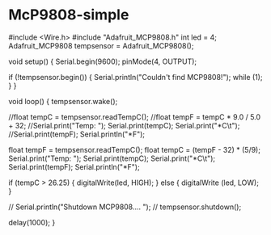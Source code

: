 # McP9808-simple

#include <Wire.h>
#include "Adafruit_MCP9808.h"
int led = 4;
Adafruit_MCP9808 tempsensor = Adafruit_MCP9808();

void setup() {
  Serial.begin(9600);
  pinMode(4, OUTPUT);

  if (!tempsensor.begin()) {
    Serial.println("Couldn't find MCP9808!");
    while (1);
  }
}


void loop() {
tempsensor.wake();

//float tempC = tempsensor.readTempC();
//float tempF = tempC * 9.0 / 5.0 + 32;
//Serial.print("Temp: "); Serial.print(tempC); Serial.print("*C\t");
//Serial.print(tempF); Serial.println("*F");

  float tempF = tempsensor.readTempC();
  float tempC = (tempF - 32) * (5/9);
  Serial.print("Temp: "); Serial.print(tempC); Serial.print("*C\t");
  Serial.print(tempF); Serial.println("*F");




  

  if (tempC >  26.25) {
    digitalWrite(led, HIGH);
  }
  else {
    digitalWrite (led, LOW);
  }



  //  Serial.println("Shutdown MCP9808.... ");
  //  tempsensor.shutdown();

  delay(1000);
}
